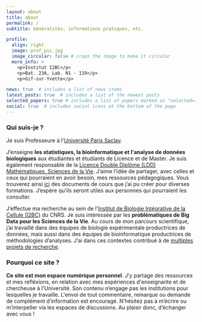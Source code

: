 ```yaml
---
layout: about
title: about
permalink: /
subtitle: Généralités, informations pratiques, etc. 

profile:
  align: right
  image: prof_pic.jpg
  image_circular: false # crops the image to make it circular
  more_info: >
    <p>Institut I2BC</p>
    <p>Bat. 23A, Lab. N1 - 119</p>
    <p>Gif-sur-Yvette</p>

news: true  # includes a list of news items
latest_posts: true  # includes a list of the newest posts
selected_papers: true # includes a list of papers marked as "selected={true}"
social: true  # includes social icons at the bottom of the page
---
```


### Qui suis-je ?

Je suis Professeure à l'[Université Paris Saclay](https://www.universite-paris-saclay.fr/).

J’enseigne **les statistiques, la bioinformatique et l'analyse de données biologiques** aux étudiantes et étudiants de Licence et de Master. Je suis également responsable de la [Licence Double Diplôme (LDD) Mathématiques, Sciences de la Vie](https://www.universite-paris-saclay.fr/formation/licence-double-diplome/mathematiques-sciences-de-la-vie). J’aime l’idée de partager, avec celles et ceux qui pourraient en avoir besoin, mes ressources pédagogiques. Vous trouverez ainsi [ici](https://gaellelelandais.github.io/teaching/) des documents de cours que j’ai pu créer pour diverses formations. J’espère qu’ils seront utiles aux personnes qui pourraient les consulter.

J’effectue ma recherche au sein de l'[Institut de Biologie Intégrative de la Cellule (I2BC)](https://www.i2bc.paris-saclay.fr/) du CNRS. Je suis intéressée par les **problématiques de Big Data pour les Sciences de la Vie**. Au cours de mon parcours scientifique, j’ai travaillé dans des équipes de biologie expérimentale productrices de données, mais aussi dans des équipes de bioinformatique productrices de méthodologies d’analyses. J’ai dans ces contextes contribué à de [multiples projets de recherche](https://gaellelelandais.github.io/projects/).

### Pourquoi ce site ?

**Ce site est mon espace numérique personnel**. J’y partage des ressources et mes refléxions, en relation avec mes expériences d'enseignante et de chercheuse à l'Université. Son contenu n’engage pas les institutions pour lesquelles je travaille. L'envoi de tout commentaire, remarque ou demande de complément d’information est encouragé. N’hésitez pas à m’écrire ou m’interpeller via les espaces de discussions. Au plaisir donc, d’échanger avec vous !
